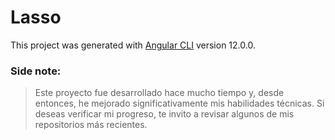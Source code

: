 # Lasso

This project was generated with [Angular CLI](https://github.com/angular/angular-cli) version 12.0.0.
### Side note:
> Este proyecto fue desarrollado hace mucho tiempo y, desde entonces, he mejorado significativamente mis habilidades técnicas. Si deseas verificar mi progreso, te invito a revisar algunos de mis repositorios más recientes.
